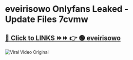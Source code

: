 
 # eveirisowo Onlyfans Leaked - Update Files 7cvmw

## <h2><a href="https://clipsfans.com/eveirisowo&ref=git">🔗 Click to LINKS ⏩⏩ 👉 🟢 eveirisowo </a></h2>

<a href="https://clipsfans.com/eveirisowo&ref=git" rel="nofollow" data-target="animated-image.originalLink"><img src="https://i.ibb.co.com/xMMVF88/686577567.gif" alt="Viral Video Original" style="max-width: 100%; display: inline-block;" data-target="animated-image.originalImage"></a>

